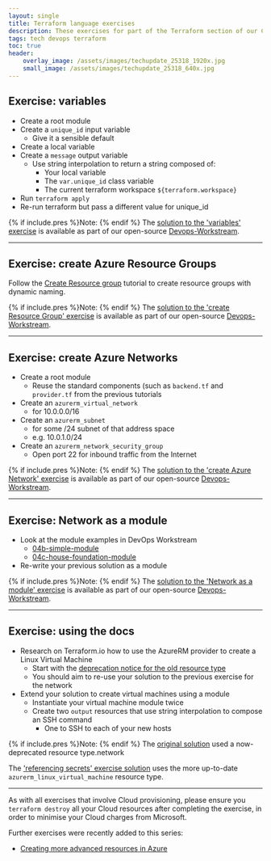 ```yaml
---
layout: single
title: Terraform language exercises
description: These exercises for part of the Terraform section of our Cloud training courses.
tags: tech devops terraform
toc: true
header:
    overlay_image: /assets/images/techupdate_25318_1920x.jpg
    small_image: /assets/images/techupdate_25318_640x.jpg
---
```


## Exercise: variables
* Create a root module
* Create a `unique_id` input variable
    * Give it a sensible default
* Create a local variable
* Create a `message` output variable
    * Use string interpolation to return a string composed of:
        * Your local variable
        * The `var.unique_id` class variable
        * The current terraform workspace `${terraform.workspace}`
* Run `terraform apply`
* Re-run terraform but pass a different value for unique_id

{% if include.pres %}Note: {% endif %}
The [solution to the 'variables' exercise](https://github.com/lightenna/devops-workstream/tree/master/terraform/tutorial/01-variables) is available as part of our open-source [Devops-Workstream](https://github.com/lightenna/devops-workstream/).

---

## Exercise: create Azure Resource Groups
Follow the [Create Resource group](/tech/2019/terraform-resource-groups-in-Azure/) tutorial to create resource groups with dynamic naming.

{% if include.pres %}Note: {% endif %}
The [solution to the 'create Resource Group' exercise](https://github.com/lightenna/devops-workstream/tree/master/terraform/tutorial/03-azure-resource-group-with-unique-default) is available as part of our open-source [Devops-Workstream](https://github.com/lightenna/devops-workstream/).

---

## Exercise: create Azure Networks
* Create a root module
    * Reuse the standard components (such as `backend.tf` and `provider.tf` from the previous tutorials
* Create an `azurerm_virtual_network`
    * for 10.0.0.0/16
* Create an `azurerm_subnet`
    * for some /24 subnet of that address space
    * e.g. 10.0.1.0/24
* Create an `azurerm_network_security_group`
    * Open port 22 for inbound traffic from the Internet

{% if include.pres %}Note: {% endif %}
The [solution to the 'create Azure Network' exercise](https://github.com/lightenna/devops-workstream/tree/master/terraform/tutorial/04-azure-network) is available as part of our open-source [Devops-Workstream](https://github.com/lightenna/devops-workstream/).

---

## Exercise: Network as a module
* Look at the module examples in DevOps Workstream
    * [04b-simple-module](https://github.com/lightenna/devops-workstream/tree/master/terraform/tutorial/04b-simple-module)
    * [04c-house-foundation-module](https://github.com/lightenna/devops-workstream/tree/master/terraform/tutorial/04c-house-foundation-module)
* Re-write your previous solution as a module

{% if include.pres %}Note: {% endif %}
The [solution to the 'Network as a module' exercise](https://github.com/lightenna/devops-workstream/tree/master/terraform/tutorial/05-azure-network-as-module) is available as part of our open-source [Devops-Workstream](https://github.com/lightenna/devops-workstream/).

---

## Exercise: using the docs
* Research on Terraform.io how to use the AzureRM provider to create a Linux Virtual Machine
    * Start with the [deprecation notice for the old resource type](https://registry.terraform.io/providers/hashicorp/azurerm/latest/docs/resources/virtual_machine)
    * You should aim to re-use your solution to the previous exercise for the network
* Extend your solution to create virtual machines using a module
    * Instantiate your virtual machine module twice
    * Create two `output` resources that use string interpolation to compose an SSH command
        * One to SSH to each of your new hosts

{% if include.pres %}Note: {% endif %}
The [original solution](https://github.com/lightenna/devops-workstream/tree/master/terraform/tutorial/07-azure-vm-twice) used a now-deprecated resource type.network

The ['referencing secrets' exercise solution](https://github.com/lightenna/devops-workstream/tree/master/terraform/tutorial/09-referencing-secrets) uses the more up-to-date `azurerm_linux_virtual_machine` resource type.

---

As with all exercises that involve Cloud provisioning, please ensure you `terraform destroy` all your Cloud resources after completing the exercise, in order to minimise your Cloud charges from Microsoft.

Further exercises were recently added to this series:
* [Creating more advanced resources in Azure](/tech/2020/terraform-azure-exercises/)

